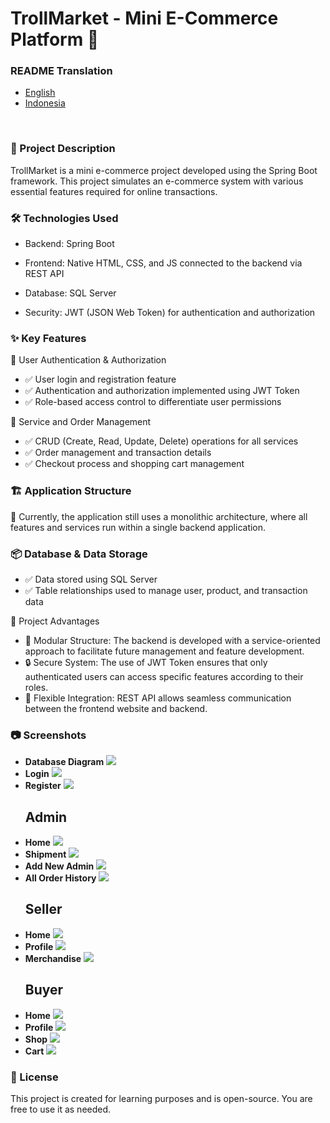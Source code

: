 # TrollMarket - Mini E-Commerce Platform 🚀

<h3>README Translation</h3>
<ul>
  <li><a href="https://github.com/fer-nando65/TrollMarket/blob/master/README.md">English</a></li>
  <li><a href="https://github.com/fer-nando65/TrollMarket/blob/master/README.id.md">Indonesia</a></li>
</ul>
<br>

<h3>📌 Project Description</h3>

TrollMarket is a mini e-commerce project developed using the Spring Boot framework. This project simulates an e-commerce system with various essential features required for online transactions.

<h3>🛠 Technologies Used</h3>

* Backend: Spring Boot

* Frontend: Native HTML, CSS, and JS connected to the backend via REST API

* Database: SQL Server

* Security: JWT (JSON Web Token) for authentication and authorization

<h3>✨ Key Features</h3>

🔐 User Authentication & Authorization

* ✅ User login and registration feature
* ✅ Authentication and authorization implemented using JWT Token
* ✅ Role-based access control to differentiate user permissions

🛒 Service and Order Management

* ✅ CRUD (Create, Read, Update, Delete) operations for all services
* ✅ Order management and transaction details
* ✅ Checkout process and shopping cart management

<h3> 🏗 Application Structure</h3>

🔹 Currently, the application still uses a monolithic architecture, where all features and services run within a single backend application.

<h3> 📦 Database & Data Storage</h3>

* ✅ Data stored using SQL Server
* ✅ Table relationships used to manage user, product, and transaction data

🌟 Project Advantages

* 🚀 Modular Structure: The backend is developed with a service-oriented approach to facilitate future management and feature development.
* 🔒 Secure System: The use of JWT Token ensures that only authenticated users can access specific features according to their roles.
* 🔗 Flexible Integration: REST API allows seamless communication between the frontend website and backend.

<h3>📷 Screenshots</h3>
<ul>
  <li>
    <strong>Database Diagram</strong>
    <img src="https://github.com/fer-nando65/TrollMarket/blob/master/screenshot/db_diagram.JPG">
  </li>
  <li>
    <strong>Login</strong>
    <img src="https://github.com/fer-nando65/TrollMarket/blob/master/screenshot/login.JPG">
  </li>
  <li>
    <strong>Register</strong>
    <img src="https://github.com/fer-nando65/TrollMarket/blob/master/screenshot/register.JPG">
  </li>
  <h2>Admin</h2>
  <li>
    <strong>Home</strong>
    <img src="https://github.com/fer-nando65/TrollMarket/blob/master/screenshot/register.JPG">
  </li>
  <li>
    <strong>Shipment</strong>
    <img src="https://github.com/fer-nando65/TrollMarket/blob/master/screenshot/admin_shipment.JPG">
  </li>
  <li>
    <strong>Add New Admin</strong>
    <img src="https://github.com/fer-nando65/TrollMarket/blob/master/screenshot/admin_addnewadmin.JPG">
  </li>
  <li>
    <strong>All Order History</strong>
    <img src="https://github.com/fer-nando65/TrollMarket/blob/master/screenshot/admin_history.JPG">
  </li>
  <h2>Seller</h2>
  <li>
    <strong>Home</strong>
    <img src="https://github.com/fer-nando65/TrollMarket/blob/master/screenshot/seller_home.JPG">
  </li>
  <li>
    <strong>Profile</strong>
    <img src="https://github.com/fer-nando65/TrollMarket/blob/master/screenshot/seller_profile.JPG">
  </li>
   <li>
    <strong>Merchandise</strong>
    <img src="https://github.com/fer-nando65/TrollMarket/blob/master/screenshot/seller_merchandise.JPG">
  </li>
  <h2>Buyer</h2>
  <li>
    <strong>Home</strong>
    <img src="https://github.com/fer-nando65/TrollMarket/blob/master/screenshot/buyer_home.JPG">
  </li>
  <li>
    <strong>Profile</strong>
    <img src="https://github.com/fer-nando65/TrollMarket/blob/master/screenshot/buyer_profile.JPG">
  </li>
  <li>
    <strong>Shop</strong>
    <img src="https://github.com/fer-nando65/TrollMarket/blob/master/screenshot/buyer_shop.JPG">
  </li>
  <li>
    <strong>Cart</strong>
    <img src="https://github.com/fer-nando65/TrollMarket/blob/master/screenshot/buyer_cart.JPG">
  </li>
</ul>


<h3>📜 License</h3>

This project is created for learning purposes and is open-source. You are free to use it as needed.
